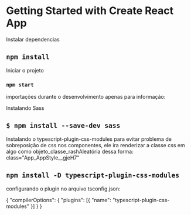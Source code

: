 # Getting Started with Create React App

Instalar dependencias

## `npm install`

Iniciar o projeto

### `npm start`

importações durante o desenvolvimento apenas para informação:

Instalando Sass

## `$ npm install --save-dev sass`

Instalando o typescript-plugin-css-modules para evitar problema de sobreposição de css nos componentes,  ele ira renderizar a classe css em algo como objeto_classe_rashAleatória dessa forma: class="App_AppStyle__gjeH7" 

## `npm install -D typescript-plugin-css-modules`

configurando o plugin no arquivo tsconfig.json:

{
  "compilerOptions": {
    "plugins": [{ "name": "typescript-plugin-css-modules" }]
  }
}